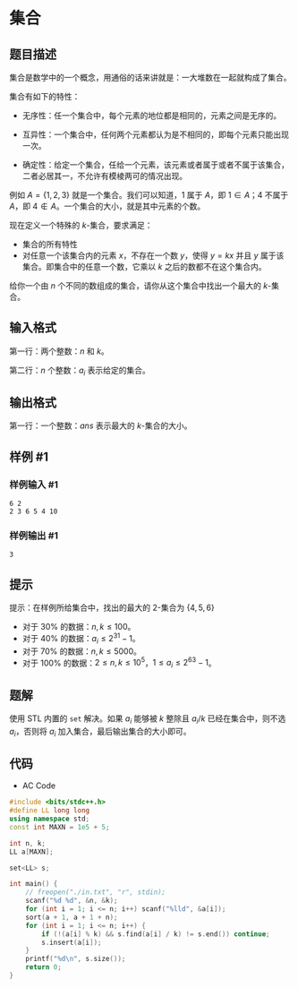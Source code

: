# 集合

## 题目描述

集合是数学中的一个概念，用通俗的话来讲就是：一大堆数在一起就构成了集合。

集合有如下的特性：

- 无序性：任一个集合中，每个元素的地位都是相同的，元素之间是无序的。

- 互异性：一个集合中，任何两个元素都认为是不相同的，即每个元素只能出现一次。

- 确定性：给定一个集合，任给一个元素，该元素或者属于或者不属于该集合，二者必居其一，不允许有模棱两可的情况出现。

例如 $A = \{ 1, 2, 3 \}$ 就是一个集合。我们可以知道，$1$ 属于 $A$，即 $1 \in A$；$4$ 不属于 $A$，即 $4 \notin A$。一个集合的大小，就是其中元素的个数。

现在定义一个特殊的 $k$-集合，要求满足：

- 集合的所有特性
- 对任意一个该集合内的元素 $x$，不存在一个数 $y$，使得 $y = k x$ 并且 $y$ 属于该集合。即集合中的任意一个数，它乘以 $k$ 之后的数都不在这个集合内。

给你一个由 $n$ 个不同的数组成的集合，请你从这个集合中找出一个最大的 $k$-集合。

## 输入格式

第一行：两个整数：$n$ 和 $k$。

第二行：$n$ 个整数：$a_i$ 表示给定的集合。

## 输出格式

第一行：一个整数：$\mathit{ans}$ 表示最大的 $k$-集合的大小。

## 样例 #1

### 样例输入 #1

```
6 2
2 3 6 5 4 10
```

### 样例输出 #1

```
3
```

## 提示

提示：在样例所给集合中，找出的最大的 $2$-集合为 $\{ 4, 5, 6 \}$

- 对于 $30 \%$ 的数据：$n, k \le 100$。
- 对于 $40 \%$ 的数据：$a_i \le 2^{31} - 1$。
- 对于 $70 \%$ 的数据：$n, k \le 5000$。
- 对于 $100 \%$ 的数据：$2 \le n, k \le {10}^5$，$1 \le a_i \le 2^{63} - 1$。

## 题解

使用 STL 内置的 `set` 解决。如果 $a_i$ 能够被 $k$ 整除且 $a_i / k$ 已经在集合中，则不选 $a_i$，否则将 $a_i$ 加入集合，最后输出集合的大小即可。

## 代码

- AC Code

```c++
#include <bits/stdc++.h>
#define LL long long
using namespace std;
const int MAXN = 1e5 + 5;

int n, k;
LL a[MAXN];

set<LL> s;

int main() {
    // freopen("./in.txt", "r", stdin);
    scanf("%d %d", &n, &k);
    for (int i = 1; i <= n; i++) scanf("%lld", &a[i]);
    sort(a + 1, a + 1 + n);
    for (int i = 1; i <= n; i++) {
        if (!(a[i] % k) && s.find(a[i] / k) != s.end()) continue;
        s.insert(a[i]);
    }
    printf("%d\n", s.size());
    return 0;
}
```
